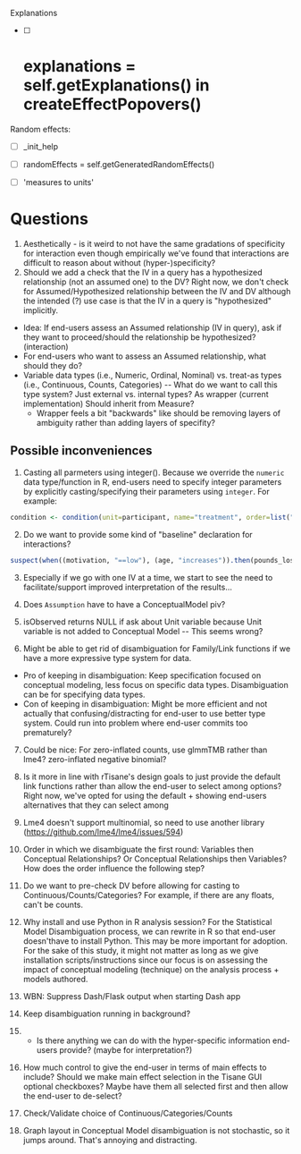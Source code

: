 Explanations 
- [ ] # explanations = self.getExplanations() in createEffectPopovers()

Random effects:
- [ ] _init_help 
- [ ] randomEffects = self.getGeneratedRandomEffects()
- [ ] 'measures to units'


# Questions
1. Aesthetically - is it weird to not have the same gradations of specificity for interaction even though empirically we've found that interactions are difficult to reason about without (hyper-)specificity?
2. Should we add a check that the IV in a query has a hypothesized relationship (not an assumed one) to the DV? Right now, we don't check for Assumed/Hypothesized relationship between the IV and DV although the intended (?) use case is that the IV in a query is "hypothesized" implicitly. 
- Idea: If end-users assess an Assumed relationship (IV in query), ask if they want to proceed/should the relationship be hypothesized?  (interaction)
- For end-users who want to assess an Assumed relationship, what should they do? 
- Variable data types (i.e., Numeric, Ordinal, Nominal) vs. treat-as types (i.e., Continuous, Counts, Categories) -- What do we want to call this type system? Just external vs. internal types? As wrapper (current implementation) Should inherit from Measure?
  - Wrapper feels a bit "backwards" like should be removing layers of ambiguity rather than adding layers of specifity? 

## Possible inconveniences
1. Casting all parmeters using integer().
Because we override the ``numeric`` data type/function in R, end-users need to specify integer parameters by explicitly casting/specifying their parameters using ``integer``. For example: 
```R
condition <- condition(unit=participant, name="treatment", order=list("low","medium", "high"), number_of_instances=integer(1))
```
2. Do we want to provide some kind of "baseline" declaration for interactions? 
```R
suspect(when((motivation, "==low"), (age, "increases")).then(pounds_lost, "baseline"), cm) # Do we want to allow for baseline?
```
3. Especially if we go with one IV at a time, we start to see the need to facilitate/support improved interpretation of the results...

4. Does ``Assumption`` have to have a ConceptualModel piv? 

5. isObserved returns NULL if ask about Unit variable because Unit variable is not added to Conceptual Model -- This seems wrong? 

6. Might be able to get rid of disambiguation for Family/Link functions if we have a more expressive type system for data. 
- Pro of keeping in disambiguation: Keep specification focused on conceptual modeling, less focus on specific data types. Disambiguation can be for specifying data types. <Phased concerns>
- Con of keeping in disambiguation: Might be more efficient and not actually that confusing/distracting for end-user to use better type system. Could run into problem where end-user commits too prematurely? 

7. Could be nice: For zero-inflated counts, use glmmTMB rather than lme4? zero-inflated negative binomial?

8. Is it more in line with rTisane's design goals to just provide the default link functions rather than allow the end-user to select among options? Right now, we've opted for using the default + showing end-users alternatives that they can select among

9. Lme4 doesn't support multinomial, so need to use another library (https://github.com/lme4/lme4/issues/594)

10. Order in which we disambiguate the first round: Variables then Conceptual Relationships? Or Conceptual Relationships then Variables? How does the order influence the following step? 

11. Do we want to pre-check DV before allowing for casting to Continuous/Counts/Categories? For example, if there are any floats, can't be counts. 

12. Why install and use Python in R analysis session? For the Statistical Model Disambiguation process, we can rewrite in R so that end-user doesn'thave to install Python. This may be more important for adoption. For the sake of this study, it might not matter as long as we give installation scripts/instructions since our focus is on assessing the impact of conceptual modeling (technique) on the analysis process + models authored.

13. WBN: Suppress Dash/Flask output when starting Dash app 

14. Keep disambiguation running in background?


15. - Is there anything we can do with the hyper-specific information end-users provide? (maybe for interpretation?)

16. How much control to give the end-user in terms of main effects to include? Should we make main effect selection in the Tisane GUI optional checkboxes? Maybe have them all selected first and then allow the end-user to de-select? 

17. Check/Validate choice of Continuous/Categories/Counts

18. Graph layout in Conceptual Model disambiguation is not stochastic, so it jumps around. That's annoying and distracting. 